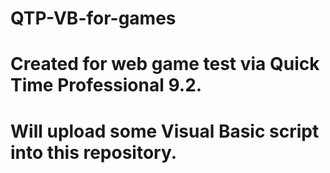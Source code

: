 # QTP-VB-for-games
# Created for web game test via Quick Time Professional 9.2.
# Will upload some Visual Basic script into this repository.
